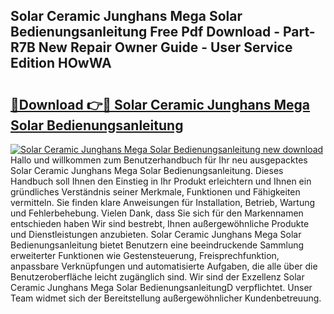 ## Solar Ceramic Junghans Mega Solar Bedienungsanleitung Free Pdf Download - Part-R7B New Repair Owner Guide - User Service Edition HOwWA

# <h2><a href="http://df3gkg.blite.top/?on=Solar+Ceramic+Junghans+Mega+Solar+Bedienungsanleitung">🔗Download 👉🔴 Solar Ceramic Junghans Mega Solar Bedienungsanleitung</a></h2>

[![Solar Ceramic Junghans Mega Solar Bedienungsanleitung new download](https://i.imgur.com/lujVjoI.png)](http://df3gkg.blite.top/?on=Solar+Ceramic+Junghans+Mega+Solar+Bedienungsanleitung)
Hallo und willkommen zum Benutzerhandbuch für Ihr neu ausgepacktes Solar Ceramic Junghans Mega Solar Bedienungsanleitung. Dieses Handbuch soll Ihnen den Einstieg in Ihr Produkt erleichtern und Ihnen ein gründliches Verständnis seiner Merkmale, Funktionen und Fähigkeiten vermitteln. Sie finden klare Anweisungen für Installation, Betrieb, Wartung und Fehlerbehebung. Vielen Dank, dass Sie sich für den Markennamen entschieden haben Wir sind bestrebt, Ihnen außergewöhnliche Produkte und Dienstleistungen anzubieten. Solar Ceramic Junghans Mega Solar Bedienungsanleitung bietet Benutzern eine beeindruckende Sammlung erweiterter Funktionen wie Gestensteuerung, Freisprechfunktion, anpassbare Verknüpfungen und automatisierte Aufgaben, die alle über die Benutzeroberfläche leicht zugänglich sind. Wir sind der Exzellenz Solar Ceramic Junghans Mega Solar BedienungsanleitungD verpflichtet. Unser Team widmet sich der Bereitstellung außergewöhnlicher Kundenbetreuung.
